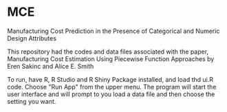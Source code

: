 # MCE
Manufacturing Cost Prediction in the Presence of Categorical and Numeric Design Attributes

This repository had the codes and data files associated with the paper, Manufacturing Cost Estimation Using Piecewise Function Approaches by Eren Sakinc and Alice E. Smith

To run, have R, R Studio and R Shiny Package installed, and load thd ui.R code.  Choose "Run App" from the upper menu.  The program will start the user interface and will prompt to you load a data file and then choose the setting you want.  
